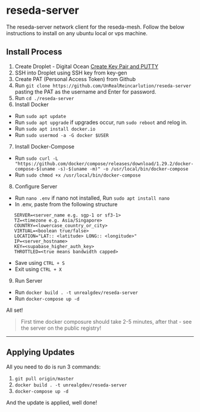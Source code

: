 # reseda-server
The reseda-server network client for the reseda-mesh. Follow the below instructions to install on any ubuntu local or vps machine. 

## Install Process

1. Create Droplet - Digital Ocean [Create Key Pair and PUTTY](https://devops.ionos.com/tutorials/use-ssh-keys-with-putty-on-windows/)
2. SSH into Droplet using SSH key from key-gen
3. Create PAT (Personal Access Token) from Github 
4. Run `git clone https://github.com/UnRealReincarlution/reseda-server` pasting the PAT as the username and Enter for password.
5. Run `cd ./reseda-server`
6. Install Docker 
 - Run `sudo apt update`
 - Run `sudo apt upgrade` if upgrades occur, run `sudo reboot` and relog in.
 - Run `sudo apt install docker.io`
 - Run `sudo usermod -a -G docker $USER`
7. Install Docker-Compose
 - Run `sudo curl -L "https://github.com/docker/compose/releases/download/1.29.2/docker-compose-$(uname -s)-$(uname -m)" -o /usr/local/bin/docker-compose`
 - Run `sudo chmod +x /usr/local/bin/docker-compose`
8. Configure Server
 - Run `nano .env` if nano not installed, Run `sudo apt install nano`
 - In .env, paste from the following structure
 ```
    SERVER=<server_name e.g. sgp-1 or sf3-1>
    TZ=<timezone e.g. Asia/Singapore>
    COUNTRY=<lowercase_country_or_city>
    VIRTUAL=<boolean true/false>
    LOCATION="LAT:: <latitude> LONG:: <longitude>"
    IP=<server_hostname>
    KEY=<supabase_higher_auth_key>
    THROTTLED=<true means bandwidth capped>
 ```
 - Save using `CTRL + S`
 - Exit using `CTRL + X`
9. Run Server
 - Run `docker build . -t unrealgdev/reseda-server`
 - Run `docker-compose up -d`

All set! 
> First time docker composure should take 2-5 minutes, after that - see the server on the public registry!



---
## Applying Updates

All you need to do is run 3 commands:
   1. `git pull origin/master`
   2. `docker build . -t unrealgdev/reseda-server`
   3. `docker-compose up -d`

And the update is applied, well done!
